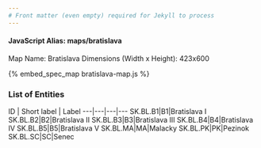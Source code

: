 ```yaml
---
# Front matter (even empty) required for Jekyll to process
---
```


#### JavaScript Alias: maps/bratislava

Map Name: Bratislava
Dimensions (Width x Height): 423x600



{% embed_spec_map bratislava-map.js %}

### List of Entities

ID | Short label | Label
---|---|---|---
SK.BL.B1|B1|Bratislava I
SK.BL.B2|B2|Bratislava II
SK.BL.B3|B3|Bratislava III
SK.BL.B4|B4|Bratislava IV
SK.BL.B5|B5|Bratislava V
SK.BL.MA|MA|Malacky
SK.BL.PK|PK|Pezinok
SK.BL.SC|SC|Senec

